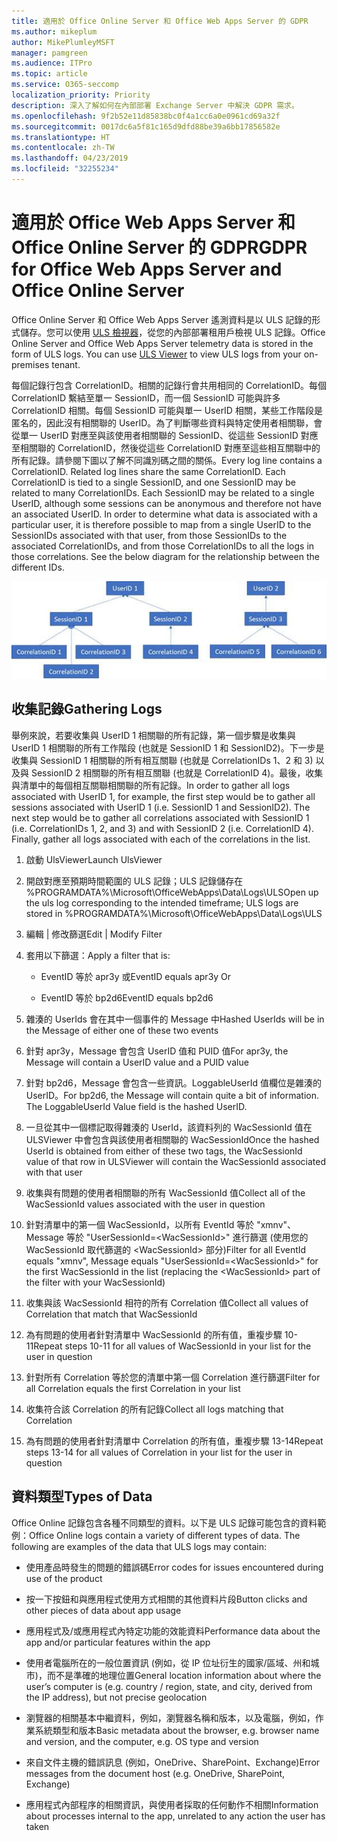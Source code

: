 ```yaml
---
title: 適用於 Office Online Server 和 Office Web Apps Server 的 GDPR
ms.author: mikeplum
author: MikePlumleyMSFT
manager: pamgreen
ms.audience: ITPro
ms.topic: article
ms.service: O365-seccomp
localization_priority: Priority
description: 深入了解如何在內部部署 Exchange Server 中解決 GDPR 需求。
ms.openlocfilehash: 9f2b52e11d85838bc0f4a1cc6a0e0961cd69a32f
ms.sourcegitcommit: 0017dc6a5f81c165d9dfd88be39a6bb17856582e
ms.translationtype: HT
ms.contentlocale: zh-TW
ms.lasthandoff: 04/23/2019
ms.locfileid: "32255234"
---
```

# <a name="gdpr-for-office-web-apps-server-and-office-online-server"></a><span data-ttu-id="23839-103">適用於 Office Web Apps Server 和 Office Online Server 的 GDPR</span><span class="sxs-lookup"><span data-stu-id="23839-103">GDPR for Office Web Apps Server and Office Online Server</span></span>

<span data-ttu-id="23839-p101">Office Online Server 和 Office Web Apps Server 遙測資料是以 ULS 記錄的形式儲存。您可以使用 [ULS 檢視器](https://www.microsoft.com/en-us/download/details.aspx?id=44020)，從您的內部部署租用戶檢視 ULS 記錄。</span><span class="sxs-lookup"><span data-stu-id="23839-p101">Office Online Server and Office Web Apps Server telemetry data is stored in the form of ULS logs. You can use [ULS Viewer](https://www.microsoft.com/en-us/download/details.aspx?id=44020) to view ULS logs from your on-premises tenant.</span></span>

<span data-ttu-id="23839-p102">每個記錄行包含 CorrelationID。相關的記錄行會共用相同的 CorrelationID。每個 CorrelationID 繫結至單一 SessionID，而一個 SessionID 可能與許多 CorrelationID 相關。每個 SessionID 可能與單一 UserID 相關，某些工作階段是匿名的，因此沒有相關聯的 UserID。為了判斷哪些資料與特定使用者相關聯，會從單一 UserID 對應至與該使用者相關聯的 SessionID、從這些 SessionID 對應至相關聯的 CorrelationID，然後從這些 CorrelationID 對應至這些相互關聯中的所有記錄。請參閱下圖以了解不同識別碼之間的關係。</span><span class="sxs-lookup"><span data-stu-id="23839-p102">Every log line contains a CorrelationID. Related log lines share the same CorrelationID. Each CorrelationID is tied to a single SessionID, and one SessionID may be related to many CorrelationIDs. Each SessionID may be related to a single UserID, although some sessions can be anonymous and therefore not have an associated UserID. In order to determine what data is associated with a particular user, it is therefore possible to map from a single UserID to the SessionIDs associated with that user, from those SessionIDs to the associated CorrelationIDs, and from those CorrelationIDs to all the logs in those correlations. See the below diagram for the relationship between the different IDs.</span></span>

![](media/gdpr-for-office-online-server-image1.jpg)

## <a name="gathering-logs"></a><span data-ttu-id="23839-112">收集記錄</span><span class="sxs-lookup"><span data-stu-id="23839-112">Gathering Logs</span></span>

<span data-ttu-id="23839-p103">舉例來說，若要收集與 UserID 1 相關聯的所有記錄，第一個步驟是收集與 UserID 1 相關聯的所有工作階段 (也就是 SessionID 1 和 SessionID2)。下一步是收集與 SessionID 1 相關聯的所有相互關聯 (也就是 CorrelationIDs 1、2 和 3) 以及與 SessionID 2 相關聯的所有相互關聯 (也就是 CorrelationID 4)。最後，收集與清單中的每個相互關聯相關聯的所有記錄。</span><span class="sxs-lookup"><span data-stu-id="23839-p103">In order to gather all logs associated with UserID 1, for example, the first step would be to gather all sessions associated with UserID 1 (i.e. SessionID 1 and SessionID2). The next step would be to gather all correlations associated with SessionID 1 (i.e. CorrelationIDs 1, 2, and 3) and with SessionID 2 (i.e. CorrelationID 4). Finally, gather all logs associated with each of the correlations in the list.</span></span>

1.  <span data-ttu-id="23839-116">啟動 UlsViewer</span><span class="sxs-lookup"><span data-stu-id="23839-116">Launch UlsViewer</span></span>

2.  <span data-ttu-id="23839-117">開啟對應至預期時間範圍的 ULS 記錄；ULS 記錄儲存在 %PROGRAMDATA%\\Microsoft\\OfficeWebApps\\Data\\Logs\\ULS</span><span class="sxs-lookup"><span data-stu-id="23839-117">Open up the uls log corresponding to the intended timeframe; ULS logs are stored in %PROGRAMDATA%\\Microsoft\\OfficeWebApps\\Data\\Logs\\ULS</span></span>

3.  <span data-ttu-id="23839-118">編輯 | 修改篩選</span><span class="sxs-lookup"><span data-stu-id="23839-118">Edit | Modify Filter</span></span>

4.  <span data-ttu-id="23839-119">套用以下篩選：</span><span class="sxs-lookup"><span data-stu-id="23839-119">Apply a filter that is:</span></span>

    -   <span data-ttu-id="23839-120">EventID 等於 apr3y 或</span><span class="sxs-lookup"><span data-stu-id="23839-120">EventID equals apr3y Or</span></span>

    -   <span data-ttu-id="23839-121">EventID 等於 bp2d6</span><span class="sxs-lookup"><span data-stu-id="23839-121">EventID equals bp2d6</span></span>

5.  <span data-ttu-id="23839-122">雜湊的 UserIds 會在其中一個事件的 Message 中</span><span class="sxs-lookup"><span data-stu-id="23839-122">Hashed UserIds will be in the Message of either one of these two events</span></span>

6.  <span data-ttu-id="23839-123">針對 apr3y，Message 會包含 UserID 值和 PUID 值</span><span class="sxs-lookup"><span data-stu-id="23839-123">For apr3y, the Message will contain a UserID value and a PUID value</span></span>

7.  <span data-ttu-id="23839-p104">針對 bp2d6，Message 會包含一些資訊。LoggableUserId 值欄位是雜湊的 UserID。</span><span class="sxs-lookup"><span data-stu-id="23839-p104">For bp2d6, the Message will contain quite a bit of information. The LoggableUserId Value field is the hashed UserID.</span></span>

8.  <span data-ttu-id="23839-126">一旦從其中一個標記取得雜湊的 UserId，該資料列的 WacSessionId 值在 ULSViewer 中會包含與該使用者相關聯的 WacSessionId</span><span class="sxs-lookup"><span data-stu-id="23839-126">Once the hashed UserId is obtained from either of these two tags, the WacSessionId value of that row in ULSViewer will contain the WacSessionId associated with that user</span></span>

9.  <span data-ttu-id="23839-127">收集與有問題的使用者相關聯的所有 WacSessionId 值</span><span class="sxs-lookup"><span data-stu-id="23839-127">Collect all of the WacSessionId values associated with the user in question</span></span>

10. <span data-ttu-id="23839-128">針對清單中的第一個 WacSessionId，以所有 EventId 等於 "xmnv"、Message 等於 "UserSessionId=\<WacSessionId\>" 進行篩選 (使用您的 WacSessionId 取代篩選的 \<WacSessionId\> 部分)</span><span class="sxs-lookup"><span data-stu-id="23839-128">Filter for all EventId equals "xmnv", Message equals "UserSessionId=\<WacSessionId\>" for the first WacSessionId in the list (replacing the \<WacSessionId\> part of the filter with your WacSessionId)</span></span>

11. <span data-ttu-id="23839-129">收集與該 WacSessionId 相符的所有 Correlation 值</span><span class="sxs-lookup"><span data-stu-id="23839-129">Collect all values of Correlation that match that WacSessionId</span></span>

12. <span data-ttu-id="23839-130">為有問題的使用者針對清單中 WacSessionId 的所有值，重複步驟 10-11</span><span class="sxs-lookup"><span data-stu-id="23839-130">Repeat steps 10-11 for all values of WacSessionId in your list for the user in question</span></span>

13. <span data-ttu-id="23839-131">針對所有 Correlation 等於您的清單中第一個 Correlation 進行篩選</span><span class="sxs-lookup"><span data-stu-id="23839-131">Filter for all Correlation equals the first Correlation in your list</span></span>

14. <span data-ttu-id="23839-132">收集符合該 Correlation 的所有記錄</span><span class="sxs-lookup"><span data-stu-id="23839-132">Collect all logs matching that Correlation</span></span>

15. <span data-ttu-id="23839-133">為有問題的使用者針對清單中 Correlation 的所有值，重複步驟 13-14</span><span class="sxs-lookup"><span data-stu-id="23839-133">Repeat steps 13-14 for all values of Correlation in your list for the user in question</span></span>

## <a name="types-of-data"></a><span data-ttu-id="23839-134">資料類型</span><span class="sxs-lookup"><span data-stu-id="23839-134">Types of Data</span></span>

<span data-ttu-id="23839-p105">Office Online 記錄包含各種不同類型的資料。以下是 ULS 記錄可能包含的資料範例：</span><span class="sxs-lookup"><span data-stu-id="23839-p105">Office Online logs contain a variety of different types of data. The following are examples of the data that ULS logs may contain:</span></span>

-   <span data-ttu-id="23839-137">使用產品時發生的問題的錯誤碼</span><span class="sxs-lookup"><span data-stu-id="23839-137">Error codes for issues encountered during use of the product</span></span>

-   <span data-ttu-id="23839-138">按一下按鈕和與應用程式使用方式相關的其他資料片段</span><span class="sxs-lookup"><span data-stu-id="23839-138">Button clicks and other pieces of data about app usage</span></span>

-   <span data-ttu-id="23839-139">應用程式及/或應用程式內特定功能的效能資料</span><span class="sxs-lookup"><span data-stu-id="23839-139">Performance data about the app and/or particular features within the app</span></span>

-   <span data-ttu-id="23839-140">使用者電腦所在的一般位置資訊 (例如，從 IP 位址衍生的國家/區域、州和城市)，而不是準確的地理位置</span><span class="sxs-lookup"><span data-stu-id="23839-140">General location information about where the user’s computer is (e.g. country / region, state, and city, derived from the IP address), but not precise geolocation</span></span>

-   <span data-ttu-id="23839-141">瀏覽器的相關基本中繼資料，例如，瀏覽器名稱和版本，以及電腦，例如，作業系統類型和版本</span><span class="sxs-lookup"><span data-stu-id="23839-141">Basic metadata about the browser, e.g. browser name and version, and the computer, e.g. OS type and version</span></span>

-   <span data-ttu-id="23839-142">來自文件主機的錯誤訊息 (例如，OneDrive、SharePoint、Exchange)</span><span class="sxs-lookup"><span data-stu-id="23839-142">Error messages from the document host (e.g. OneDrive, SharePoint, Exchange)</span></span>

-   <span data-ttu-id="23839-143">應用程式內部程序的相關資訊，與使用者採取的任何動作不相關</span><span class="sxs-lookup"><span data-stu-id="23839-143">Information about processes internal to the app, unrelated to any action the user has taken</span></span>
